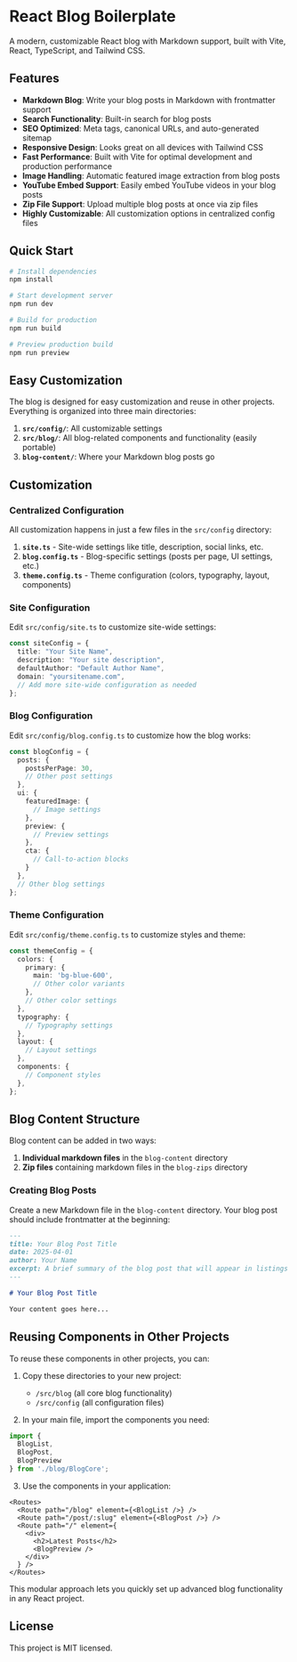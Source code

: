 # React Blog Boilerplate

A modern, customizable React blog with Markdown support, built with Vite, React, TypeScript, and Tailwind CSS.

## Features

- **Markdown Blog**: Write your blog posts in Markdown with frontmatter support
- **Search Functionality**: Built-in search for blog posts
- **SEO Optimized**: Meta tags, canonical URLs, and auto-generated sitemap
- **Responsive Design**: Looks great on all devices with Tailwind CSS
- **Fast Performance**: Built with Vite for optimal development and production performance
- **Image Handling**: Automatic featured image extraction from blog posts
- **YouTube Embed Support**: Easily embed YouTube videos in your blog posts
- **Zip File Support**: Upload multiple blog posts at once via zip files
- **Highly Customizable**: All customization options in centralized config files

## Quick Start

```bash
# Install dependencies
npm install

# Start development server
npm run dev

# Build for production
npm run build

# Preview production build
npm run preview
```

## Easy Customization

The blog is designed for easy customization and reuse in other projects. Everything is organized into three main directories:

1. **`src/config/`**: All customizable settings
2. **`src/blog/`**: All blog-related components and functionality (easily portable)
3. **`blog-content/`**: Where your Markdown blog posts go

## Customization

### Centralized Configuration

All customization happens in just a few files in the `src/config` directory:

1. **`site.ts`** - Site-wide settings like title, description, social links, etc.
2. **`blog.config.ts`** - Blog-specific settings (posts per page, UI settings, etc.)
3. **`theme.config.ts`** - Theme configuration (colors, typography, layout, components)

### Site Configuration

Edit `src/config/site.ts` to customize site-wide settings:

```typescript
const siteConfig = {
  title: "Your Site Name",
  description: "Your site description",
  defaultAuthor: "Default Author Name",
  domain: "yoursitename.com",
  // Add more site-wide configuration as needed
};
```

### Blog Configuration

Edit `src/config/blog.config.ts` to customize how the blog works:

```typescript
const blogConfig = {
  posts: {
    postsPerPage: 30,
    // Other post settings
  },
  ui: {
    featuredImage: {
      // Image settings
    },
    preview: {
      // Preview settings
    },
    cta: {
      // Call-to-action blocks
    }
  },
  // Other blog settings
};
```

### Theme Configuration

Edit `src/config/theme.config.ts` to customize styles and theme:

```typescript
const themeConfig = {
  colors: {
    primary: {
      main: 'bg-blue-600',
      // Other color variants
    },
    // Other color settings
  },
  typography: {
    // Typography settings
  },
  layout: {
    // Layout settings
  },
  components: {
    // Component styles
  },
};
```

## Blog Content Structure

Blog content can be added in two ways:

1. **Individual markdown files** in the `blog-content` directory
2. **Zip files** containing markdown files in the `blog-zips` directory

### Creating Blog Posts

Create a new Markdown file in the `blog-content` directory. Your blog post should include frontmatter at the beginning:

```md
---
title: Your Blog Post Title
date: 2025-04-01
author: Your Name
excerpt: A brief summary of the blog post that will appear in listings
---

# Your Blog Post Title

Your content goes here...
```

## Reusing Components in Other Projects

To reuse these components in other projects, you can:

1. Copy these directories to your new project:
   - `/src/blog` (all core blog functionality)
   - `/src/config` (all configuration files)

2. In your main file, import the components you need:

```typescript
import { 
  BlogList, 
  BlogPost, 
  BlogPreview 
} from './blog/BlogCore';
```

3. Use the components in your application:

```tsx
<Routes>
  <Route path="/blog" element={<BlogList />} />
  <Route path="/post/:slug" element={<BlogPost />} />
  <Route path="/" element={
    <div>
      <h2>Latest Posts</h2>
      <BlogPreview />
    </div>
  } />
</Routes>
```

This modular approach lets you quickly set up advanced blog functionality in any React project.

## License

This project is MIT licensed.